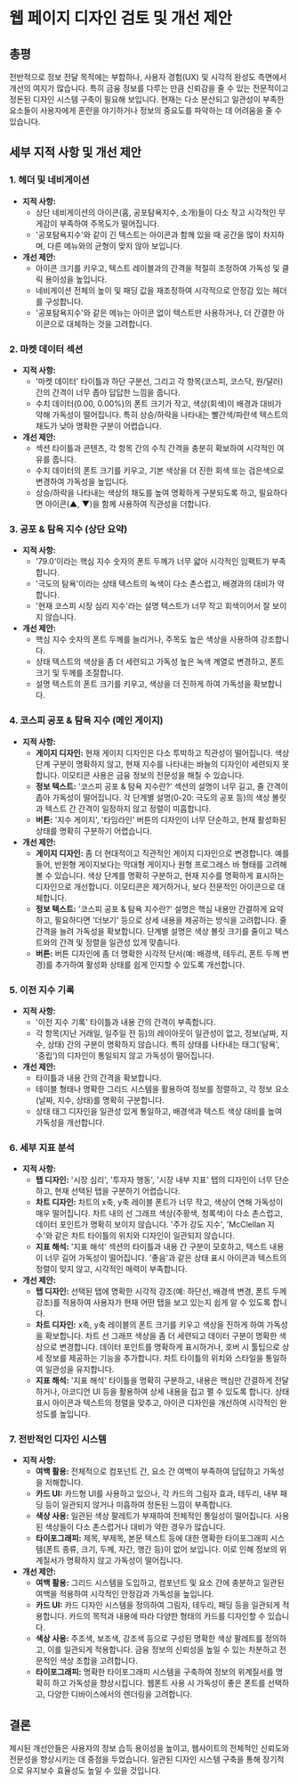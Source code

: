 # 웹 페이지 디자인 검토 및 개선 제안

## 총평

전반적으로 정보 전달 목적에는 부합하나, 사용자 경험(UX) 및 시각적 완성도 측면에서 개선의 여지가 많습니다. 특히 금융 정보를 다루는 만큼 신뢰감을 줄 수 있는 전문적이고 정돈된 디자인 시스템 구축이 필요해 보입니다. 현재는 다소 분산되고 일관성이 부족한 요소들이 사용자에게 혼란을 야기하거나 정보의 중요도를 파악하는 데 어려움을 줄 수 있습니다.

## 세부 지적 사항 및 개선 제안

### 1. 헤더 및 네비게이션

*   **지적 사항:**
    *   상단 네비게이션의 아이콘(홈, 공포탐욕지수, 소개)들이 다소 작고 시각적인 무게감이 부족하여 주목도가 떨어집니다.
    *   '공포탐욕지수'와 같이 긴 텍스트는 아이콘과 함께 있을 때 공간을 많이 차지하며, 다른 메뉴와의 균형이 맞지 않아 보입니다.
*   **개선 제안:**
    *   아이콘 크기를 키우고, 텍스트 레이블과의 간격을 적절히 조정하여 가독성 및 클릭 용이성을 높입니다.
    *   네비게이션 전체의 높이 및 패딩 값을 재조정하여 시각적으로 안정감 있는 헤더를 구성합니다.
    *   '공포탐욕지수'와 같은 메뉴는 아이콘 없이 텍스트만 사용하거나, 더 간결한 아이콘으로 대체하는 것을 고려합니다.

### 2. 마켓 데이터 섹션

*   **지적 사항:**
    *   '마켓 데이터' 타이틀과 하단 구분선, 그리고 각 항목(코스피, 코스닥, 원/달러) 간의 간격이 너무 좁아 답답한 느낌을 줍니다.
    *   수치 데이터(0.00, 0.00%)의 폰트 크기가 작고, 색상(회색)이 배경과 대비가 약해 가독성이 떨어집니다. 특히 상승/하락을 나타내는 빨간색/파란색 텍스트의 채도가 낮아 명확한 구분이 어렵습니다.
*   **개선 제안:**
    *   섹션 타이틀과 콘텐츠, 각 항목 간의 수직 간격을 충분히 확보하여 시각적인 여유를 줍니다.
    *   수치 데이터의 폰트 크기를 키우고, 기본 색상을 더 진한 회색 또는 검은색으로 변경하여 가독성을 높입니다.
    *   상승/하락을 나타내는 색상의 채도를 높여 명확하게 구분되도록 하고, 필요하다면 아이콘(▲, ▼)을 함께 사용하여 직관성을 더합니다.

### 3. 공포 & 탐욕 지수 (상단 요약)

*   **지적 사항:**
    *   '79.0'이라는 핵심 지수 숫자의 폰트 두께가 너무 얇아 시각적인 임팩트가 부족합니다.
    *   '극도의 탐욕'이라는 상태 텍스트의 녹색이 다소 촌스럽고, 배경과의 대비가 약합니다.
    *   '현재 코스피 시장 심리 지수'라는 설명 텍스트가 너무 작고 회색이어서 잘 보이지 않습니다.
*   **개선 제안:**
    *   핵심 지수 숫자의 폰트 두께를 늘리거나, 주목도 높은 색상을 사용하여 강조합니다.
    *   상태 텍스트의 색상을 좀 더 세련되고 가독성 높은 녹색 계열로 변경하고, 폰트 크기 및 두께를 조절합니다.
    *   설명 텍스트의 폰트 크기를 키우고, 색상을 더 진하게 하여 가독성을 확보합니다.

### 4. 코스피 공포 & 탐욕 지수 (메인 게이지)

*   **지적 사항:**
    *   **게이지 디자인:** 현재 게이지 디자인은 다소 투박하고 직관성이 떨어집니다. 색상 단계 구분이 명확하지 않고, 현재 지수를 나타내는 바늘의 디자인이 세련되지 못합니다. 이모티콘 사용은 금융 정보의 전문성을 해칠 수 있습니다.
    *   **정보 텍스트:** '코스피 공포 & 탐욕 지수란?' 섹션의 설명이 너무 길고, 줄 간격이 좁아 가독성이 떨어집니다. 각 단계별 설명(0-20: 극도의 공포 등)의 색상 볼릿과 텍스트 간 간격이 일정하지 않고 정렬이 미흡합니다.
    *   **버튼:** '지수 게이지', '타임라인' 버튼의 디자인이 너무 단순하고, 현재 활성화된 상태를 명확히 구분하기 어렵습니다.
*   **개선 제안:**
    *   **게이지 디자인:** 좀 더 현대적이고 직관적인 게이지 디자인으로 변경합니다. 예를 들어, 반원형 게이지보다는 막대형 게이지나 원형 프로그레스 바 형태를 고려해볼 수 있습니다. 색상 단계를 명확히 구분하고, 현재 지수를 명확하게 표시하는 디자인으로 개선합니다. 이모티콘은 제거하거나, 보다 전문적인 아이콘으로 대체합니다.
    *   **정보 텍스트:** '코스피 공포 & 탐욕 지수란?' 설명은 핵심 내용만 간결하게 요약하고, 필요하다면 '더보기' 등으로 상세 내용을 제공하는 방식을 고려합니다. 줄 간격을 늘려 가독성을 확보합니다. 단계별 설명은 색상 볼릿 크기를 줄이고 텍스트와의 간격 및 정렬을 일관성 있게 맞춥니다.
    *   **버튼:** 버튼 디자인에 좀 더 명확한 시각적 단서(예: 배경색, 테두리, 폰트 두께 변경)를 추가하여 활성화 상태를 쉽게 인지할 수 있도록 개선합니다.

### 5. 이전 지수 기록

*   **지적 사항:**
    *   '이전 지수 기록' 타이틀과 내용 간의 간격이 부족합니다.
    *   각 항목(지난 거래일, 일주일 전 등)의 레이아웃이 일관성이 없고, 정보(날짜, 지수, 상태) 간의 구분이 명확하지 않습니다. 특히 상태를 나타내는 태그('탐욕', '중립')의 디자인이 통일되지 않고 가독성이 떨어집니다.
*   **개선 제안:**
    *   타이틀과 내용 간의 간격을 확보합니다.
    *   테이블 형태나 명확한 그리드 시스템을 활용하여 정보를 정렬하고, 각 정보 요소(날짜, 지수, 상태)를 명확히 구분합니다.
    *   상태 태그 디자인을 일관성 있게 통일하고, 배경색과 텍스트 색상 대비를 높여 가독성을 개선합니다.

### 6. 세부 지표 분석

*   **지적 사항:**
    *   **탭 디자인:** '시장 심리', '투자자 행동', '시장 내부 지표' 탭의 디자인이 너무 단순하고, 현재 선택된 탭을 구분하기 어렵습니다.
    *   **차트 디자인:** 차트의 x축, y축 레이블 폰트가 너무 작고, 색상이 연해 가독성이 매우 떨어집니다. 차트 내의 선 그래프 색상(주황색, 청록색)이 다소 촌스럽고, 데이터 포인트가 명확히 보이지 않습니다. '주가 강도 지수', 'McClellan 지수'와 같은 차트 타이틀의 위치와 디자인이 일관되지 않습니다.
    *   **지표 해석:** '지표 해석' 섹션의 타이틀과 내용 간 구분이 모호하고, 텍스트 내용이 너무 길어 가독성이 떨어집니다. '좋음'과 같은 상태 표시 아이콘과 텍스트의 정렬이 맞지 않고, 시각적인 매력이 부족합니다.
*   **개선 제안:**
    *   **탭 디자인:** 선택된 탭에 명확한 시각적 강조(예: 하단선, 배경색 변경, 폰트 두께 강조)를 적용하여 사용자가 현재 어떤 탭을 보고 있는지 쉽게 알 수 있도록 합니다.
    *   **차트 디자인:** x축, y축 레이블의 폰트 크기를 키우고 색상을 진하게 하여 가독성을 확보합니다. 차트 선 그래프 색상을 좀 더 세련되고 데이터 구분이 명확한 색상으로 변경합니다. 데이터 포인트를 명확하게 표시하거나, 호버 시 툴팁으로 상세 정보를 제공하는 기능을 추가합니다. 차트 타이틀의 위치와 스타일을 통일하여 일관성을 유지합니다.
    *   **지표 해석:** '지표 해석' 타이틀을 명확히 구분하고, 내용은 핵심만 간결하게 전달하거나, 아코디언 UI 등을 활용하여 상세 내용을 접고 펼 수 있도록 합니다. 상태 표시 아이콘과 텍스트의 정렬을 맞추고, 아이콘 디자인을 개선하여 시각적인 완성도를 높입니다.

### 7. 전반적인 디자인 시스템

*   **지적 사항:**
    *   **여백 활용:** 전체적으로 컴포넌트 간, 요소 간 여백이 부족하여 답답하고 가독성을 저해합니다.
    *   **카드 UI:** 카드형 UI를 사용하고 있으나, 각 카드의 그림자 효과, 테두리, 내부 패딩 등이 일관되지 않거나 미흡하여 정돈된 느낌이 부족합니다.
    *   **색상 사용:** 일관된 색상 팔레트가 부재하여 전체적인 통일성이 떨어집니다. 사용된 색상들이 다소 촌스럽거나 대비가 약한 경우가 많습니다.
    *   **타이포그래피:** 제목, 부제목, 본문 텍스트 등에 대한 명확한 타이포그래피 시스템(폰트 종류, 크기, 두께, 자간, 행간 등)이 없어 보입니다. 이로 인해 정보의 위계질서가 명확하지 않고 가독성이 떨어집니다.
*   **개선 제안:**
    *   **여백 활용:** 그리드 시스템을 도입하고, 컴포넌트 및 요소 간에 충분하고 일관된 여백을 적용하여 시각적인 안정감과 가독성을 높입니다.
    *   **카드 UI:** 카드 디자인 시스템을 정의하여 그림자, 테두리, 패딩 등을 일관되게 적용합니다. 카드의 목적과 내용에 따라 다양한 형태의 카드를 디자인할 수 있습니다.
    *   **색상 사용:** 주조색, 보조색, 강조색 등으로 구성된 명확한 색상 팔레트를 정의하고, 이를 일관되게 적용합니다. 금융 정보의 신뢰성을 높일 수 있는 차분하고 전문적인 색상 조합을 고려합니다.
    *   **타이포그래피:** 명확한 타이포그래피 시스템을 구축하여 정보의 위계질서를 명확히 하고 가독성을 향상시킵니다. 웹폰트 사용 시 가독성이 좋은 폰트를 선택하고, 다양한 디바이스에서의 렌더링을 고려합니다.

## 결론

제시된 개선안들은 사용자의 정보 습득 용이성을 높이고, 웹사이트의 전체적인 신뢰도와 전문성을 향상시키는 데 중점을 두었습니다. 일관된 디자인 시스템 구축을 통해 장기적으로 유지보수 효율성도 높일 수 있을 것입니다.